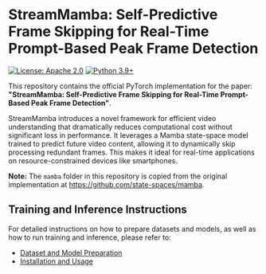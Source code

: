 # StreamMamba: Self-Predictive Frame Skipping for Real-Time Prompt-Based Peak Frame Detection

[![License: Apache 2.0](https://img.shields.io/badge/License-Apache%202.0-blue.svg)](https://opensource.org/licenses/Apache-2.0)
[![Python 3.9+](https://img.shields.io/badge/python-3.9+-green.svg)](https://www.python.org/downloads/release/python-390/)

This repository contains the official PyTorch implementation for the paper: **"StreamMamba: Self-Predictive Frame Skipping for Real-Time Prompt-Based Peak Frame Detection"**.

StreamMamba introduces a novel framework for efficient video understanding that dramatically reduces computational cost without significant loss in performance. It leverages a Mamba state-space model trained to predict future video content, allowing it to dynamically skip processing redundant frames. This makes it ideal for real-time applications on resource-constrained devices like smartphones.

**Note:** The `mamba` folder in this repository is copied from the original implementation at https://github.com/state-spaces/mamba.

## Training and Inference Instructions

For detailed instructions on how to prepare datasets and models, as well as how to run training and inference, please refer to:

- [Dataset and Model Preparation](src/DATASET_MODELS.md)
- [Installation and Usage](src/README.md)
